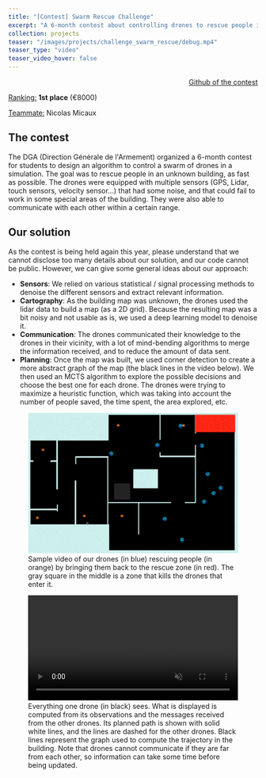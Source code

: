 ```yaml
---
title: "[Contest] Swarm Rescue Challenge"
excerpt: "A 6-month contest about controlling drones to rescue people in a collapsed building."
collection: projects
teaser: "/images/projects/challenge_swarm_rescue/debug.mp4"
teaser_type: "video"
teaser_video_hover: false
---
```


<div style="text-align: right"> <a href="https://github.com/embaba/swarm-rescue" target="_blank"><i class="fab fa-fw fa-github" aria-hidden="true" style="color: #000"></i>Github of the contest</a> </div>

<ins>Ranking:</ins> **1st place** (€8000)

<ins>Teammate:</ins> Nicolas Micaux

## The contest
The DGA (Direction Générale de l'Armement) organized a 6-month contest for students to design an algorithm to control a swarm of drones in a simulation. The goal was to rescue people in an unknown building, as fast as possible. The drones were equipped with multiple sensors (GPS, Lidar, touch sensors, velocity sensor...) that had some noise, and that could fail to work in some special areas of the building. They were also able to communicate with each other within a certain range.

## Our solution
As the contest is being held again this year, please understand that we cannot disclose too many details about our solution, and our code cannot be public. However, we can give some general ideas about our approach:
- **Sensors**: We relied on various statistical / signal processing methods to denoise the different sensors and extract relevant information.
- **Cartography**: As the building map was unknown, the drones used the lidar data to build a map (as a 2D grid). Because the resulting map was a bit noisy and not usable as is, we used a deep learning model to denoise it.
- **Communication**: The drones communicated their knowledge to the drones in their vicinity, with a lot of mind-bending algorithms to merge the information received, and to reduce the amount of data sent.
- **Planning**: Once the map was built, we used corner detection to create a more abstract graph of the map (the black lines in the video below). We then used an MCTS algorithm to explore the possible decisions and choose the best one for each drone. The drones were trying to maximize a heuristic function, which was taking into account the number of people saved, the time spent, the area explored, etc.


<figure>
  <img src="/images/projects/challenge_swarm_rescue/swarm_rescue_play.gif"/>
  <figcaption>Sample video of our drones (in blue) rescuing people (in orange) by bringing them back to the rescue zone (in red). The gray square in the middle is a zone that kills the drones that enter it.</figcaption>
</figure>

<figure>
<div class="fluid-width-video-wrapper">
<video autoplay muted loop src="/images/projects/challenge_swarm_rescue/debug.mp4" style="width: -webkit-fill-available;"></video></div>
<figcaption>Everything one drone (in black) sees. What is displayed is computed from its observations and the messages received from the other drones. Its planned path is shown with solid white lines, and the lines are dashed for the other drones. Black lines represent the graph used to compute the trajectory in the building. Note that drones cannot communicate if they are far from each other, so information can take some time before being updated.</figcaption>
</figure>
